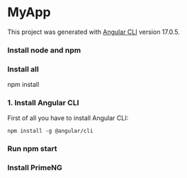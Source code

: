 # MyApp

This project was generated with [Angular CLI](https://github.com/angular/angular-cli) version 17.0.5.

### Install node and npm

### Install all
npm install

### 1. Install Angular CLI

First of all you have to install Angular CLI:

```
npm install -g @angular/cli
```


### Run npm start

### Install PrimeNG

